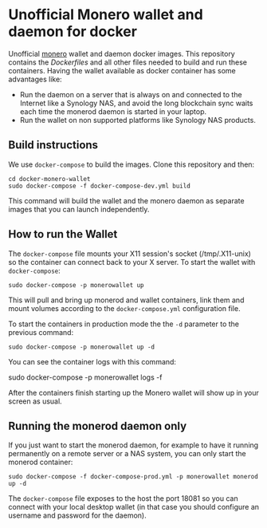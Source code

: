 
# Unofficial Monero wallet and daemon for docker

Unofficial [monero](http://www.getmonero.org/) wallet and daemon docker images. This repository contains the
*Dockerfiles* and all other files needed to build and run these containers. Having the wallet available as docker container has some advantages like:

* Run the daemon on a server that is always on and connected to the Internet like a Synology NAS, and avoid the long blockchain sync waits each time the monerod daemon is started in your laptop.
* Run the wallet on non supported platforms like Synology NAS products.

## Build instructions

We use `docker-compose` to build the images. Clone this repository and then:

    cd docker-monero-wallet
    sudo docker-compose -f docker-compose-dev.yml build

This command will build the wallet and the monero daemon as separate images that
you can launch independently.

## How to run the Wallet

The `docker-compose` file mounts your X11 session's socket (/tmp/.X11-unix) so the container can connect back to your X server. To start the wallet with `docker-compose`:

    sudo docker-compose -p monerowallet up

This will pull and bring up monerod and wallet containers, link them and mount
volumes according to the `docker-compose.yml` configuration file.

To start the containers in production mode the the `-d` parameter to the previous
command:

    sudo docker-compose -p monerowallet up -d

You can see the container logs with this command:

  sudo docker-compose -p monerowallet logs -f

After the containers finish starting up the Monero wallet will show up in your
screen as usual.

## Running the monerod daemon only

If you just want to start the monerod daemon, for example to have it running
permanently on a remote server or a NAS system, you can only start the monerod
container:

    sudo docker-compose -f docker-compose-prod.yml -p monerowallet monerod up -d

The `docker-compose` file exposes to the host the port 18081 so you can connect
with your local desktop wallet (in that case you should configure an username
and password for the daemon).
